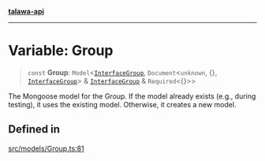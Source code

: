 [**talawa-api**](../../../README.md)

***

# Variable: Group

> `const` **Group**: `Model`\<[`InterfaceGroup`](../interfaces/InterfaceGroup.md), `Document`\<`unknown`, \{\}, [`InterfaceGroup`](../interfaces/InterfaceGroup.md)\> & [`InterfaceGroup`](../interfaces/InterfaceGroup.md) & `Required`\<\{\}\>\>

The Mongoose model for the Group.
If the model already exists (e.g., during testing), it uses the existing model.
Otherwise, it creates a new model.

## Defined in

[src/models/Group.ts:81](https://github.com/Suyash878/talawa-api/blob/e4413cec641a837926071678fed3c7f67234e31e/src/models/Group.ts#L81)
